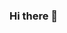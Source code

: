 ### Hi there 👋

<!--
**w11o/w11o** is a ✨ _special_ ✨ repository because its `README.md` (this file) appears on your GitHub profile.

Here are some ideas to get you started:

#- 🔭 I’m currently working on a small projects
#- 🌱 I’m currently learning Python
#- 👯 I’m looking to collaborate on my classmates
#- 🤔 I’m looking for help with senior students
#- 💬 Ask me about making calculators...
#- 📫 How to reach me: petr.turuntsev@gmail.com
#- 😄 Pronouns: he/him
#- ⚡ Fun fact: I'm interested in information security
